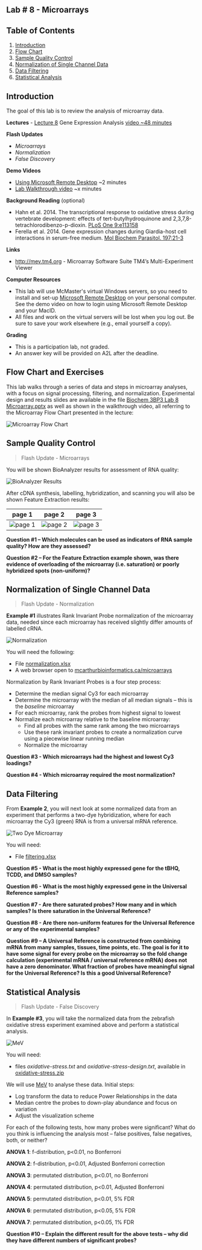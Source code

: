 ## Lab # 8 - Microarrays

## Table of Contents
1. [Introduction](#intro)
2. [Flow Chart](#flowcart)
3. [Sample Quality Control](#qc)
4. [Normalization of Single Channel Data](#normalization)
5. [Data Filtering](#filtering)
6. [Statistical Analysis](#statistics)

<a name="intro"></a>
## Introduction

The goal of this lab is to review the analysis of microarray data.

**Lectures** - [Lecture 8](https://github.com/agmcarthur/Biochem-3BP3/blob/master/Lectures/Lecture%207%20-%20Gene%20Expression.pptx) Gene Expression Analysis [video ~48 minutes](https://mcmasteru365-my.sharepoint.com/:v:/g/personal/mcarthua_mcmaster_ca/ERLysbQ9s3tEjIA-uLncPzABw7Y1hkBcyHM99aWhHHSEuw)

**Flash Updates**
* *Microarrays* 
* *Normalization* 
* *False Discovery* 

**Demo Videos**
* [Using Microsoft Remote Desktop](https://mcmasteru365-my.sharepoint.com/:v:/g/personal/mcarthua_mcmaster_ca/EW0MD7r2VKNLiF9NcTSWalIBjrQKxeVJVoo6DCF06gFWUQ) ~2 minutes
* [Lab Walkthrough video]() ~x minutes

**Background Reading** (optional)
* Hahn et al. 2014. The transcriptional response to oxidative stress during vertebrate development: effects of tert-butylhydroquinone and 2,3,7,8-tetrachlorodibenzo-p-dioxin. [PLoS One 9:e113158](https://www.ncbi.nlm.nih.gov/pubmed/?term=25402455)
* Ferella et al. 2014. Gene expression changes during Giardia-host cell interactions in serum-free medium. [Mol Biochem Parasitol. 197:21-3](https://www.ncbi.nlm.nih.gov/pubmed/?term=25286381)

**Links**
* http://mev.tm4.org - Microarray Software Suite TM4’s Multi-Experiment Viewer

**Computer Resources**
* This lab will use McMaster's virtual Windows servers, so you need to install and set-up [Microsoft Remote Desktop](https://uts.mcmaster.ca/services/teaching-and-learning/computer-labs/#tab-content-how-to-connect) on your personal computer. See the demo video on how to login using Microsoft Remote Desktop and your MacID.
* All files and work on the virtual servers will be lost when you log out. Be sure to save your work elsewhere (e.g., email yourself a copy).

**Grading**
* This is a participation lab, not graded.
* An answer key will be provided on A2L after the deadline.

<a name="flowcart"></a>
## Flow Chart and Exercises

This lab walks through a series of data and steps in microarray analyses, with a focus on signal processing, filtering, and normalization. Experimental design and results slides are available in the file [Biochem 3BP3 Lab 8 Microarray.pptx](Biochem_3BP3_Lab8_Microarray.pptx) as well as shown in the walkthrough video, all referring to the Microarray Flow Chart presented in the lecture:

![Microarray Flow Chart](img/flowchart.jpg)

<a name="qc"></a>
## Sample Quality Control

> Flash Update - Microarrays 

You will be shown BioAnalyzer results for assessment of RNA quality:

![BioAnalyzer Results](img/bioanalyzer.jpg)

After cDNA synthesis, labelling, hybridization, and scanning you will also be shown Feature Extraction results:

| page 1 | page 2 | page 3 |
|-----|-----|-----|
| ![page 1](img/agilent1.jpg) | ![page 2](img/agilent2.jpg) | ![page 3](img/agilent3.jpg) | 

**Question #1 – Which molecules can be used as indicators of RNA sample quality? How are they assessed?**

**Question #2 – For the Feature Extraction example shown, was there evidence of overloading of the microarray (i.e. saturation) or poorly hybridized spots (non-uniform)?**

<a name="normalization"></a>
## Normalization of Single Channel Data

> Flash Update - Normalization 

**Example #1** illustrates Rank Invariant Probe normalization of the microarray data, needed since each microarray has received slightly differ amounts of labelled cRNA.  

![Normalization](img/normalization.jpg)

You will need the following:

* File [normalization.xlsx](https://github.com/agmcarthur/Biochem-3BP3/blob/master/Lab_8_Microarrays/normalization.xlsx)
* A web browser open to [mcarthurbioinformatics.ca/microarrays](http://mcarthurbioinformatics.ca/microarrays)

Normalization by Rank Invariant Probes is a four step process:

* Determine the median signal Cy3 for each microarray
* Determine the microarray with the median of all median signals – this is the *baseline* microarray
* For each microarray, rank the probes from highest signal to lowest
* Normalize each microarray relative to the baseline microarray:
  * Find all probes with the same rank among the two microarrays
  * Use these rank invariant probes to create a normalization curve using a piecewise linear running median
  * Normalize the microarray

**Question #3 - Which microarrays had the highest and lowest Cy3 loadings?**

**Question #4 - Which microarray required the most normalization?**

<a name="filtering"></a>
## Data Filtering

From **Example 2**, you will next look at some normalized data from an experiment that performs a two-dye hybridization, where for each microarray the Cy3 (green) RNA is from a universal mRNA reference. 

![Two Dye Microarray](img/twodye.jpg)

You will need:

* File [filtering.xlsx](filtering.xlsx)

**Question #5 - What is the most highly expressed gene for the tBHQ, TCDD, and DMSO samples?**

**Question #6 - What is the most highly expressed gene in the Universal Reference samples?**

**Question #7 - Are there saturated probes? How many and in which samples? Is there saturation in the Universal Reference?**

**Question #8 - Are there non-uniform features for the Universal Reference or any of the experimental samples?**

**Question #9 – A Universal Reference is constructed from combining mRNA from many samples, tissues, time points, etc. The goal is for it to have some signal for every probe on the microarray so the fold change calculation (experimental mRNA / universal reference mRNA) does not have a zero denominator. What fraction of probes have meaningful signal for the Universal Reference? Is this a good Universal Reference?**

<a name="statistics"></a>
## Statistical Analysis

> Flash Update - False Discovery 

In **Example #3**, you will take the normalized data from the zebrafish oxidative stress experiment examined above and perform a statistical analysis. 

![MeV](img/mev.jpg)

You will need:

* files *oxidative-stress.txt* and *oxidative-stress-design.txt*, available in [oxidative-stress.zip](oxidative-stress.zip)

We will use [MeV](http://mev.tm4.org) to analyse these data. Initial steps:

* Log transform the data to reduce Power Relationships in the data
* Median centre the probes to down-play abundance and focus on variation
* Adjust the visualization scheme

For each of the following tests, how many probes were significant? What do you think is influencing the analysis most – false positives, false negatives, both, or neither?

**ANOVA 1**: f-distribution, p<0.01, no Bonferroni 

**ANOVA 2**: f-distribution, p<0.01, Adjusted Bonferroni correction

**ANOVA 3**: permutated distribution, p<0.01, no Bonferroni 

**ANOVA 4**: permutated distribution, p<0.01, Adjusted Bonferroni 

**ANOVA 5**: permutated distribution, p<0.01, 5% FDR

**ANOVA 6**: permutated distribution, p<0.05, 5% FDR

**ANOVA 7**: permutated distribution, p<0.05, 1% FDR

**Question #10 – Explain the different result for the above tests – why did they have different numbers of significant probes?**

